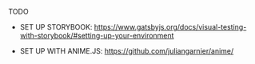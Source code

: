 TODO

- SET UP STORYBOOK: https://www.gatsbyjs.org/docs/visual-testing-with-storybook/#setting-up-your-environment

- SET UP WITH ANIME.JS: https://github.com/juliangarnier/anime/
